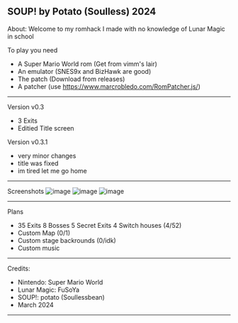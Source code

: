 SOUP!
by Potato (Soulless) 2024
---------------
About:
Welcome to my romhack I made with no knowledge of Lunar Magic in school

To play you need
- A Super Mario World rom (Get from vimm's lair)
- An emulator (SNES9x and BizHawk are good)
- The patch (Download from releases) 
- A patcher (use https://www.marcrobledo.com/RomPatcher.js/)
---------------

Version v0.3
- 3 Exits 
- Editied Title screen

Version v0.3.1
- very minor changes
- title was fixed
- im tired let me go home

---------------
Screenshots
![image](https://github.com/Soullessbean/soup-romhack/assets/105085380/8e919179-be28-4505-b170-9aa8648d5e5a)
![image](https://github.com/Soullessbean/soup-romhack/assets/105085380/ddfda08d-e79b-4f93-bd69-ffb348aff5e2)
![image](https://github.com/Soullessbean/soup-romhack/assets/105085380/57bc09ef-51c5-4d25-a53a-088d78776b9d)







---------------
Plans

- 35 Exits 8 Bosses 5 Secret Exits 4 Switch houses (4/52)
- Custom Map (0/1)
- Custom stage backrounds (0/idk)
- Custom music 
---------------
Credits:

- Nintendo: Super Mario World
- Lunar Magic: FuSoYa
- SOUP!: potato (Soullessbean)
- March 2024 
--------------

